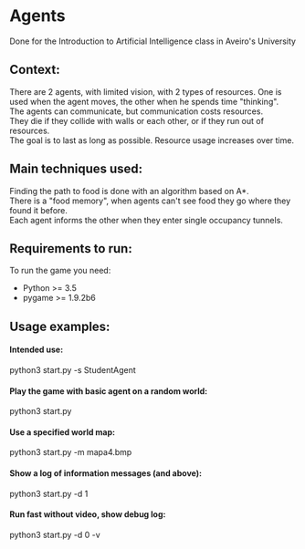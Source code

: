 # Agents

Done for the Introduction to Artificial Intelligence class in Aveiro's University

## Context:

There are 2 agents, with limited vision, with 2 types of resources. One is used when the agent moves, the other when he spends time "thinking".  
The agents can communicate, but communication costs resources.  
They die if they collide with walls or each other, or if they run out of resources.  
The goal is to last as long as possible. Resource usage increases over time.

## Main techniques used:

Finding the path to food is done with an algorithm based on A*.  
There is a "food memory", when agents can't see food they go where they found it before.  
Each agent informs the other when they enter single occupancy tunnels.  

## Requirements to run:

To run the game you need:

* Python >= 3.5
* pygame >= 1.9.2b6

## Usage examples:

#### Intended use:
python3 start.py -s StudentAgent
#### Play the game with basic agent on a random world:
python3 start.py
#### Use a specified world map:
python3 start.py -m mapa4.bmp
#### Show a log of information messages (and above):
python3 start.py -d 1
#### Run fast without video, show debug log:
python3 start.py -d 0 -v

